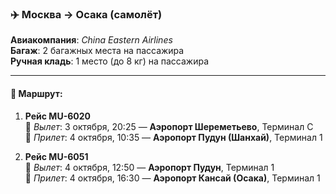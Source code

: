### ✈️ Москва → Осака (самолёт)

**Авиакомпания**: _China Eastern Airlines_  
**Багаж**: 2 багажных места на пассажира  
**Ручная кладь**: 1 место (до 8 кг) на пассажира

---
#### 📍 Маршрут:

1. **Рейс MU-6020**  
    🛫 _Вылет_: 3 октября, 20:25 — **Аэропорт Шереметьево**, Терминал C  
    🛬 _Прилет_: 4 октября, 10:35 — **Аэропорт Пудун (Шанхай)**, Терминал 1
    
2. **Рейс MU-6051**  
    🛫 _Вылет_: 4 октября, 12:50 — **Аэропорт Пудун**, Терминал 1  
    🛬 _Прилет_: 4 октября, 16:30 — **Аэропорт Кансай (Осака)**, Терминал 1 

